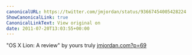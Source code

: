 ```yaml
---
canonicalURL: https://twitter.com/jmjordan/status/93667454005428224
ShowCanonicalLink: true
CanonicalLinkText: View original on
date: 2011-07-20T13:03:55+00:00
---
```

"OS X Lion: A review" by yours truly [jmjordan.com?p=69](http://jmjordan.com?p=69)